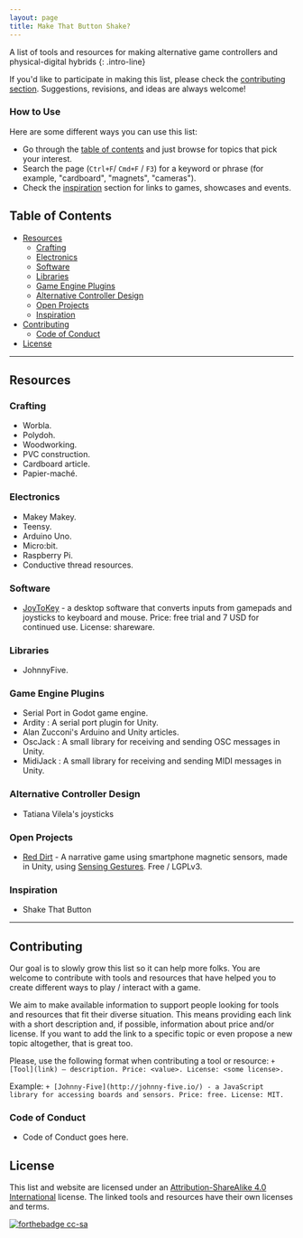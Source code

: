 ```yaml
---
layout: page
title: Make That Button Shake?
---
```


A list of tools and resources for making alternative game controllers and physical-digital hybrids
{: .intro-line}

If you'd like to participate in making this list, please check the [contributing section](#contributing). Suggestions, revisions, and ideas are always welcome!

### How to Use

Here are some different ways you can use this list:

- Go through the [table of contents](#table-of-contents) and just browse for topics that pick your interest.
- Search the page (`Ctrl+F`/ `Cmd+F` / `F3`) for a keyword or phrase (for example, "cardboard", "magnets", "cameras").
- Check the [inspiration](#inspiration) section for links to games, showcases and events.

## Table of Contents <!-- omit in toc -->

- [Resources](#resources)
  - [Crafting](#crafting)
  - [Electronics](#electronics)
  - [Software](#software)
  - [Libraries](#libraries)
  - [Game Engine Plugins](#game-engine-plugins)
  - [Alternative Controller Design](#alternative-controller-design)
  - [Open Projects](#open-projects)
  - [Inspiration](#inspiration)
- [Contributing](#contributing)
  - [Code of Conduct](#code-of-conduct)
- [License](#license)

---

## Resources

### Crafting

- Worbla.
- Polydoh.
- Woodworking.
- PVC construction.
- Cardboard article.
- Papier-maché.

### Electronics

- Makey Makey.
- Teensy.
- Arduino Uno.
- Micro:bit.
- Raspberry Pi.
- Conductive thread resources.

### Software

- [JoyToKey](https://joytokey.net/en/) - a desktop software that converts inputs from gamepads and joysticks to keyboard and mouse. Price: free trial and 7 USD for continued use. License: shareware.

### Libraries

- JohnnyFive.

### Game Engine Plugins

- Serial Port in Godot game engine.
- Ardity : A serial port plugin for Unity.
- Alan Zucconi's Arduino and Unity articles.
- OscJack : A small library for receiving and sending OSC messages in Unity.
- MidiJack : A small library for receiving and sending MIDI messages in Unity.

### Alternative Controller Design

- Tatiana Vilela's joysticks

### Open Projects

- [Red Dirt](https://github.com/enricllagostera/RedDirt) - A narrative game using smartphone magnetic sensors, made in Unity, using [Sensing Gestures](https://github.com/enricllagostera/SensingGestures). Free / LGPLv3.

### Inspiration

- Shake That Button

---

## Contributing

Our goal is to slowly grow this list so it can help more folks. You are welcome to contribute with tools and resources that have helped you to create different ways to play / interact with a game.

We aim to make available information to support people looking for tools and resources that fit their diverse situation. This means providing each link with a short description and, if possible, information about price and/or license. If you want to add the link to a specific topic or even propose a new topic altogether, that is great too.

Please, use the following format when contributing a tool or resource: `+ [Tool](link) — description. Price: <value>. License: <some license>.`

Example: `+ [Johnny-Five](http://johnny-five.io/) - a JavaScript library for accessing boards and sensors. Price: free. License: MIT.`

### Code of Conduct

- Code of Conduct goes here.

## License

This list and website are licensed under an [Attribution-ShareAlike 4.0 International](https://creativecommons.org/licenses/by-sa/4.0) license. The linked tools and resources have their own licenses and terms.

[![forthebadge cc-sa](http://ForTheBadge.com/images/badges/cc-sa.svg)](https://creativecommons.org/licenses/by-sa/4.0)